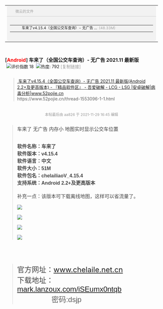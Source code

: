 <table cellspacing="0" cellpadding="0" border="0" style="font-size:12px;">
<tbody>
<tr>
<td ui-type="shareCon" id="_NeTDiSk_sHarElINk_">
<div ui-type="shareField" id="_NeTDiSk_sHarElINk_weiyun" style="padding-bottom:10px;background:#f2f2f2;border-radius:5px;">
<div unselectable="on" style="margin-bottom:8px;padding:8px;color:#a0a0a0;border-bottom:1px solid #ccc;-moz-user-select:none;-webkit-user-select:none;-o-user-select:none;">
<img src="https://mail.qq.com/zh_CN/htmledition/images/icon_weiyun.png" width="16" height="16" style=" vertical-align:middle;margin:-2px 4px 0 0; ; " notforedit="1">微云的文件</div>
<a ui-type="shareLink" id="L3JlY2VudC+ztcC0wct2NC4xNS40o6jIq7n6uau9u7O1sunRr6OpLSDO3rnjuOYgMjAyMS4xMSDX7tDCsOYoQW5kcm9pZCAyLjIrvLC4/LjfsOaxvikucmFy__f2e771e2_de7a_4db3_9ed4_95c077335c95" class="netdisk_fileitem" style="display: block; padding: 8px 10px 7px;" notforedit="1" target="_blank" href="https://share.weiyun.com/QQpSWeqO">
<table cellspacing="0" cellpadding="0" border="0" unselectable="on" style="table-layout:fixed;font-size:12px;-moz-user-select:none;-webkit-user-select:none;-o-user-select:none;">
<tbody>
<tr style="line-height:14px;">
<td width="16" align="left" valign="top" style="">
<img src="https://mail.qq.com/zh_CN/htmledition/images/xdisk/ico_mid/fu_rar.gif" width="16" height="16" notforedit="1" style="vertical-align: top;">
</td>
<td width="380" align="left" valign="top" style="">
<span style="padding-left:5px;display:inline-block;word-wrap:normal;width:380px;" title="车来了v4.15.4（全国公交车查询）- 无广告 2021.11 最新版(Android 2.2+及更高版本).rar">
<span style="display: inline-block; max-width: 300px; white-space: nowrap;">车来了v4.15.4（全国公交车查询）- 无广告 ...</span>
<span style="margin-left:3px;color:#a0a0a0;">(48.33M)</span>
</span>
</td>
<td ui-type="iconSucc" width="50" align="right" valign="top" style="">
<img ui-type="goIcon" src="https://mail.qq.com/zh_CN/htmledition/images/spacer.gif" width="14" height="14" notforedit="1" style="background: url(&quot;https://mail.qq.com/zh_CN/htmledition/images/netdisk/netdisk_arrow.png&quot;) no-repeat;">
<img ui-type="delIcon" title="移除此文件" style="cursor: pointer; background: url(&quot;https://mail.qq.com/zh_CN/htmledition/images/netdisk/netdisk_del.png&quot;) no-repeat; display: none; visibility: hidden;" src="https://mail.qq.com/zh_CN/htmledition/images/spacer.gif" width="0" height="0" notforedit="1">
</td>
</tr>
</tbody>
</table>
</a>
</div>
</td>
</tr>
</tbody>
</table>
<div>
<br>
</div>
<div>
<br>
</div>
<div>
<h1 class="ts" style=" overflow-wrap: break-word; margin: 0px; padding: 0px; font-variant-numeric: normal; font-variant-east-asian: normal; font-stretch: normal; font-size: 16px; line-height: normal ; ; ; ; ; ">
<a href="https://www.52pojie.cn/forum.php?mod=forumdisplay&amp;fid=16&amp;filter=typeid&amp;typeid=232" style="overflow-wrap: break-word; color: rgb(51, 51, 51); text-decoration-line: none;">[<font color="red" style="overflow-wrap: break-word;">Android</font>]</a>&nbsp;<span id="thread_subject" style="overflow-wrap: break-word;">车来了（全国公交车查询）- 无广告 2021.11 最新版</span>&nbsp;</h1>
<span style=" color: rgb(68, 68, 68); ; ; ; ; ; ; ; ; ; ">
</span>
<span class="xg1" style=" overflow-wrap: break-word; ; ; ; ; ; ; ; ; ; ; ">&nbsp;<img src="https://static.52pojie.cn/static/image/common/recommend_1.gif" title="评价指数 18" style="overflow-wrap: break-word;">&nbsp; <img src="https://static.52pojie.cn/static/image/common/hot_3.gif" title="热度: 792" style="overflow-wrap: break-word;">&nbsp;<a href="https://www.52pojie.cn/thread-1553096-1-1.html" style="overflow-wrap: break-word; text-decoration-line: none; color: rgb(153, 153, 153) !important;">[复制链接]</a>
</span>
</div>
<div>
<br>
<blockquote formatblock="1" style="margin: 0.8em 0px 0.8em 2em; padding: 0px 0px 0px 0.7em; border-left: 2px solid rgb(221, 221, 221);">
<a href="https://www.52pojie.cn/thread-1553096-1-1.html">&nbsp;车来了v4.15.4（全国公交车查询）- 无广告 2021.11 最新版(Android 2.2+及更高版本) - 『精品软件区』 - 吾爱破解 - LCG - LSG |安卓破解|病毒分析|www.52pojie.cn<br>
</a>https://www.52pojie.cn/thread-1553096-1-1.html</blockquote>
<div>&nbsp;</div>
</div>
<div>
<span class="pstatus" style=" overflow-wrap: break-word; display: block; margin-bottom: -30px; font-size: 12px; text-align: center; line-height: 32px; color: rgb(153, 153, 153); ; ; ; ; ; ; ; ; ">本帖最后由 aa826 于 2021-11-29 16:45 编辑</span>
<br style=" overflow-wrap: break-word; color: rgb(68, 68, 68); ; ; ; ; ; ; ; ; ">
<br style=" overflow-wrap: break-word; color: rgb(68, 68, 68); ; ; ; ; ; ; ; ; ">
<font style=" overflow-wrap: break-word; color: rgb(68, 68, 68); ; ; ; ; ; ; ; ; ">
<blockquote>
<font style="overflow-wrap: break-word; font-size: 16px;">车来了 无广告 内存小 地图实时显示公交车位置</font>
</font>
<br style=" overflow-wrap: break-word; color: rgb(68, 68, 68); ; ; ; ; ; ; ; ; ">
<br style=" overflow-wrap: break-word; color: rgb(68, 68, 68); ; ; ; ; ; ; ; ; ">
<font face="Microsoft Yahei, Hei, Tahoma, SimHei, sans-serif" style="overflow-wrap: break-word; color: rgb(68, 68, 68);">
<br style="overflow-wrap: break-word;">
<font style="overflow-wrap: break-word; font-size: 16px;">
<span style="overflow-wrap: break-word; font-weight: 700;">软件名称：车来了</span>
</font>
<br style="overflow-wrap: break-word;">
<font style="overflow-wrap: break-word; font-size: 16px;">
<span style="overflow-wrap: break-word; font-weight: 700;">软件版本：v4.15.4</span>
</font>
<br style="overflow-wrap: break-word;">
<font style="overflow-wrap: break-word; font-size: 16px;">
<span style="overflow-wrap: break-word; font-weight: 700;">软件语言：中文</span>
</font>
<br style="overflow-wrap: break-word;">
<font style="overflow-wrap: break-word; font-size: 16px;">
<span style="overflow-wrap: break-word; font-weight: 700;">软件大小：51M</span>
</font>
<br style="overflow-wrap: break-word;">
<font style="overflow-wrap: break-word; font-size: 16px;">
<span style="overflow-wrap: break-word; font-weight: 700;">软件包名：chelailiaoV_4.15.4</span>
</font>
<br style="overflow-wrap: break-word;">
<font style="overflow-wrap: break-word; font-size: 16px;">
<span style="overflow-wrap: break-word; font-weight: 700;">支持系统：Android 2.2+及更高版本</span>
</font>
</font>
<br style=" overflow-wrap: break-word; color: rgb(68, 68, 68); ; ; ; ; ; ; ; ; ">
<font style=" overflow-wrap: break-word; color: rgb(68, 68, 68); ; ; ; ; ; ; ; ; ">
<font style="overflow-wrap: break-word; font-size: 16px;">
<br style="overflow-wrap: break-word;">补充一点：该版本可下载离线地图，这样可以省流量了。<br style="overflow-wrap: break-word;">
</font>
</font>
<br style=" overflow-wrap: break-word; color: rgb(68, 68, 68); ; ; ; ; ; ; ; ; ">
<ignore_js_op style=" overflow-wrap: break-word; color: rgb(68, 68, 68); ; ; ; ; ; ; ; ; ">
<img aid="2352488" src="https://attach.52pojie.cn/forum/202111/29/140212t8txxm8j40i54dty.jpg" zoomfile="https://attach.52pojie.cn/forum/202111/29/140212t8txxm8j40i54dty.jpg" file="https://attach.52pojie.cn/forum/202111/29/140212t8txxm8j40i54dty.jpg" class="zoom" width="462" id="aimg_2352488" inpost="1" lazyloaded="true" height="1000" style="overflow-wrap: break-word; cursor: pointer; max-width: 100%; max-height: 1000px; width: auto; height: auto;">
</ignore_js_op>
<span style=" color: rgb(68, 68, 68); ; ; ; ; ; ; ; ; ">
</span>
<br style=" overflow-wrap: break-word; color: rgb(68, 68, 68); ; ; ; ; ; ; ; ; ">
<br style=" overflow-wrap: break-word; color: rgb(68, 68, 68); ; ; ; ; ; ; ; ; ">
<ignore_js_op style=" overflow-wrap: break-word; color: rgb(68, 68, 68); ; ; ; ; ; ; ; ; ">
<img aid="2352489" src="https://attach.52pojie.cn/forum/202111/29/140215ngdtj80n0y6ut2rr.jpg" zoomfile="https://attach.52pojie.cn/forum/202111/29/140215ngdtj80n0y6ut2rr.jpg" file="https://attach.52pojie.cn/forum/202111/29/140215ngdtj80n0y6ut2rr.jpg" class="zoom" width="1080" id="aimg_2352489" inpost="1" lazyloaded="true" load="1" style="overflow-wrap: break-word; cursor: pointer; max-width: 100%; max-height: 1000px; width: auto; height: auto;">
</ignore_js_op>
<span style=" color: rgb(68, 68, 68); ; ; ; ; ; ; ; ; ">
</span>
<br style=" overflow-wrap: break-word; color: rgb(68, 68, 68); ; ; ; ; ; ; ; ; ">
<br style=" overflow-wrap: break-word; color: rgb(68, 68, 68); ; ; ; ; ; ; ; ; ">
<ignore_js_op style=" overflow-wrap: break-word; color: rgb(68, 68, 68); ; ; ; ; ; ; ; ; ">
<img aid="2352490" src="https://attach.52pojie.cn/forum/202111/29/140217k1d9zgyylyyiir10.jpg" zoomfile="https://attach.52pojie.cn/forum/202111/29/140217k1d9zgyylyyiir10.jpg" file="https://attach.52pojie.cn/forum/202111/29/140217k1d9zgyylyyiir10.jpg" class="zoom" width="1080" id="aimg_2352490" inpost="1" lazyloaded="true" load="1" style="overflow-wrap: break-word; cursor: pointer; max-width: 100%; max-height: 1000px; width: auto; height: auto;">
</ignore_js_op>
<span style=" color: rgb(68, 68, 68); ; ; ; ; ; ; ; ; ">
</span>
<br style=" overflow-wrap: break-word; color: rgb(68, 68, 68); ; ; ; ; ; ; ; ; ">
<br style=" overflow-wrap: break-word; color: rgb(68, 68, 68); ; ; ; ; ; ; ; ; ">
<ignore_js_op style="overflow-wrap: break-word;">
<span style=" color: rgb(68, 68, 68); ; ; ; ; ; ; ; ; ; ; ">
<img aid="2352492" src="https://attach.52pojie.cn/forum/202111/29/140715e2eo22k5jer2lro1.jpg" zoomfile="https://attach.52pojie.cn/forum/202111/29/140715e2eo22k5jer2lro1.jpg" file="https://attach.52pojie.cn/forum/202111/29/140715e2eo22k5jer2lro1.jpg" class="zoom" width="567" id="aimg_2352492" inpost="1" lazyloaded="true" load="1" style="overflow-wrap: break-word; cursor: pointer; max-width: 100%; max-height: 1000px; width: auto; height: auto;">
</span>
</ignore_js_op>
</blockquote>
<br style=" overflow-wrap: break-word; color: rgb(68, 68, 68); ; ; ; ; ; ; ; ; ">
<br style=" overflow-wrap: break-word; color: rgb(68, 68, 68); ; ; ; ; ; ; ; ; ">
<br style=" overflow-wrap: break-word; color: rgb(68, 68, 68); ; ; ; ; ; ; ; ; ">
<blockquote>
<span style="font-size: x-large;">
<span style=" color: rgb(68, 68, 68); ; ; ; ; ; ; ; ; ">官方网址：<a href="https://www.chelaile.net.cn/">www.chelaile.net.cn</a>
</span>
<br style=" overflow-wrap: break-word; color: rgb(68, 68, 68); ; ; ; ; ; ; ; ; ">
<span style=" color: rgb(68, 68, 68); ; ; ; ; ; ; ; ; ">下载地址：</span>
<font style=" overflow-wrap: break-word; ; ; ; ; ; ; ; ; ; ">
<font face="Arial, 微软雅黑, 宋体, 新宋体, sans-serif" style="overflow-wrap: break-word;">
<font style="overflow-wrap: break-word;">
<a href="https://mark.lanzoux.com/iSEumx0ntqb">mark.lanzoux.com/iSEumx0ntqb</a>
</font>
</font>
</font>
<br style=" overflow-wrap: break-word; color: rgb(68, 68, 68); ; ; ; ; ; ; ; ; ">
</span>
<font style=" overflow-wrap: break-word; ; ; ; ; ; ; ; ; ; ">
<font face="Arial, 微软雅黑, 宋体, 新宋体, sans-serif" style="overflow-wrap: break-word;">
<font style="overflow-wrap: break-word;">
<span style="font-size: x-large;">&nbsp; &nbsp; &nbsp; &nbsp; &nbsp; &nbsp; &nbsp; &nbsp; &nbsp;密码:dsjp</span>
</font>
</blockquote>
</font>
</font>
</div>
<font style=" overflow-wrap: break-word; ; ; ; ; ; ; ; ; ; ">
<font face="Arial, 微软雅黑, 宋体, 新宋体, sans-serif" style="overflow-wrap: break-word;">
<font style="overflow-wrap: break-word;">
<span style="font-size: x-large;">
<br>
</span>
</font>
</font>
</font>
